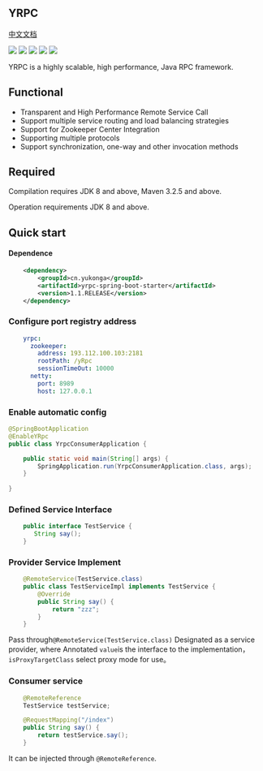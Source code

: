 ## YRPC
[中文文档](https://github.com/YuKongEr/yRpc/blob/master/README-CN.MD)

[![](https://img.shields.io/badge/build-passing-brightgreen.svg)](https://github.com/YuKongEr/yRpc/tree/master)  [![](https://img.shields.io/badge/license-apache2.0-blue.svg)](https://github.com/YuKongEr/yRpc/tree/master)   [![]( https://img.shields.io/badge/packagist-1.1-brightgreen.svg)]( https://search.maven.org/search?q=a:yrpc-spring-boot-starter )  [![](https://img.shields.io/badge/license-apache2.0-blue.svg)](https://github.com/YuKongEr/yRpc/tree/master)   [![]( https://img.shields.io/badge/release-v1.1-blue.svg 
)]( https://search.maven.org/search?q=a:yrpc-spring-boot-starter )

YRPC is a highly scalable, high performance, Java RPC framework.

## Functional 
- Transparent and High Performance Remote Service Call
- Support multiple service routing and load balancing strategies
- Support for Zookeeper Center Integration
- Supporting multiple protocols
- Support synchronization, one-way and other invocation methods

## Required
Compilation requires JDK 8 and above, Maven 3.2.5 and above.

Operation requirements JDK 8 and above.

## Quick start
#### Dependence
```xml
    <dependency>
        <groupId>cn.yukonga</groupId>
        <artifactId>yrpc-spring-boot-starter</artifactId>
        <version>1.1.RELEASE</version>
    </dependency>
```

### Configure port registry address
```yaml
    yrpc:
      zookeeper:
        address: 193.112.100.103:2181
        rootPath: /yRpc
        sessionTimeOut: 10000
      netty:
        port: 8989
        host: 127.0.0.1
```

### Enable automatic config
```java
@SpringBootApplication
@EnableYRpc
public class YrpcConsumerApplication {

    public static void main(String[] args) {
        SpringApplication.run(YrpcConsumerApplication.class, args);
    }
    
}
```

### Defined Service Interface
```java
    public interface TestService {
       String say();
    }
```

### Provider Service Implement
```java
    @RemoteService(TestService.class)
    public class TestServiceImpl implements TestService {
        @Override
        public String say() {
            return "zzz";
        }
    }
```
Pass through`@RemoteService(TestService.class)` Designated as a service provider, where Annotated `value`is the interface to the implementation，`isProxyTargetClass` select proxy mode for use。

### Consumer service
```java
    @RemoteReference
    TestService testService;

    @RequestMapping("/index")
    public String say() {
        return testService.say();
    }
```

It can be injected through `@RemoteReference`.


 
 



